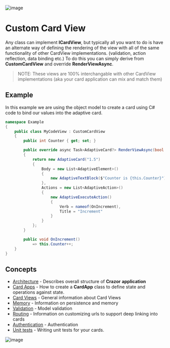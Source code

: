 



![image](https://user-images.githubusercontent.com/17789481/197238565-e3f895d0-6def-4d41-aba2-721d5432b1ef.png)

# Custom Card View

Any class can implement **ICardView**, but typically all you want to do is have an alternate way of defining the rendering of the view with all of the same functionality of other CardView implementations. (validation, action reflection, data binding etc.)
To do this you can simply derive from **CustomCardView** and override **RenderViewAsync**.

> NOTE: These views are 100% interchangable with other CardView implementations (aka your card application can mix and match them)

## Example
In this example we are using the object model to create a card using C# code to bind our values into the adaptive card.

```C#
namespace Example
{
    public class MyCodeView : CustomCardView
    {
        public int Counter { get; set; }

        public override async Task<AdaptiveCard?> RenderViewAsync(bool isPreview, CancellationToken cancellationToken)
        {
            return new AdaptiveCard("1.5")
            {
                Body = new List<AdaptiveElement>() 
                { 
                    new AdaptiveTextBlock($"Counter is {this.Counter}") 
                },
                Actions = new List<AdaptiveAction>() 
                {
                    new AdaptiveExecuteAction()
                    { 
                        Verb = nameof(OnIncrement), 
                        Title = "Increment"
                    }
                }
            };
        }

        public void OnIncrement()
            => this.Counter++;
    }
}
```

## Concepts

* [Architecture](docs/Architecture.md) - Describes overall structure of  **Crazor** **application**
* [Card Apps](docs/CardApp.md) - How to create a **CardApp** class to define state and operations against state.
* [Card Views](docs/CardView.md) - General information about Card Views
* [Memory](docs/Memory.md) - Information on persistence and memory 
* [Validation](docs/Validation.md) - Model validation
* [Routing](docs/RoutingCards.md) - Information on customizing urls to support deep linking into cards
* [Authentication](docs/authentication.md) - Authentication
* [Unit tests](docs/UnitTests.md) - Writing unit tests for your cards.



![image](https://user-images.githubusercontent.com/17789481/197365048-6a74c3d5-85cd-4c04-a07a-eef2a46e0ddf.png)
